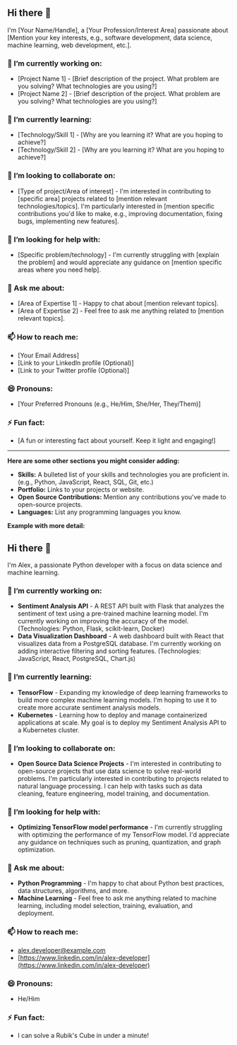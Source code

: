 ## Hi there 👋

I'm [Your Name/Handle], a [Your Profession/Interest Area] passionate about [Mention your key interests, e.g., software development, data science, machine learning, web development, etc.].

### 🔭 I’m currently working on:

*   [Project Name 1] - [Brief description of the project. What problem are you solving? What technologies are you using?]
*   [Project Name 2] - [Brief description of the project. What problem are you solving? What technologies are you using?]

### 🌱 I’m currently learning:

*   [Technology/Skill 1] - [Why are you learning it? What are you hoping to achieve?]
*   [Technology/Skill 2] - [Why are you learning it? What are you hoping to achieve?]

### 👯 I’m looking to collaborate on:

*   [Type of project/Area of interest] - I'm interested in contributing to [specific area] projects related to [mention relevant technologies/topics].  I'm particularly interested in [mention specific contributions you'd like to make, e.g., improving documentation, fixing bugs, implementing new features].

### 🤔 I’m looking for help with:

*   [Specific problem/technology] - I'm currently struggling with [explain the problem] and would appreciate any guidance on [mention specific areas where you need help].

### 💬 Ask me about:

*   [Area of Expertise 1] - Happy to chat about [mention relevant topics].
*   [Area of Expertise 2] - Feel free to ask me anything related to [mention relevant topics].

### 📫 How to reach me:

*   [Your Email Address]
*   [Link to your LinkedIn profile (Optional)]
*   [Link to your Twitter profile (Optional)]

### 😄 Pronouns:

*   [Your Preferred Pronouns (e.g., He/Him, She/Her, They/Them)]

### ⚡ Fun fact:

*   [A fun or interesting fact about yourself.  Keep it light and engaging!]

---

**Here are some other sections you might consider adding:**

*   **Skills:**  A bulleted list of your skills and technologies you are proficient in. (e.g., Python, JavaScript, React, SQL, Git, etc.)
*   **Portfolio:**  Links to your projects or website.
*   **Open Source Contributions:**  Mention any contributions you've made to open-source projects.
*   **Languages:** List any programming languages you know.

**Example with more detail:**

## Hi there 👋

I'm Alex, a passionate Python developer with a focus on data science and machine learning.

### 🔭 I’m currently working on:

*   **Sentiment Analysis API** - A REST API built with Flask that analyzes the sentiment of text using a pre-trained machine learning model. I'm currently working on improving the accuracy of the model. (Technologies: Python, Flask, scikit-learn, Docker)
*   **Data Visualization Dashboard** - A web dashboard built with React that visualizes data from a PostgreSQL database. I'm currently working on adding interactive filtering and sorting features. (Technologies: JavaScript, React, PostgreSQL, Chart.js)

### 🌱 I’m currently learning:

*   **TensorFlow** - Expanding my knowledge of deep learning frameworks to build more complex machine learning models.  I'm hoping to use it to create more accurate sentiment analysis models.
*   **Kubernetes** - Learning how to deploy and manage containerized applications at scale.  My goal is to deploy my Sentiment Analysis API to a Kubernetes cluster.

### 👯 I’m looking to collaborate on:

*   **Open Source Data Science Projects** - I'm interested in contributing to open-source projects that use data science to solve real-world problems. I'm particularly interested in contributing to projects related to natural language processing. I can help with tasks such as data cleaning, feature engineering, model training, and documentation.

### 🤔 I’m looking for help with:

*   **Optimizing TensorFlow model performance** - I'm currently struggling with optimizing the performance of my TensorFlow model. I'd appreciate any guidance on techniques such as pruning, quantization, and graph optimization.

### 💬 Ask me about:

*   **Python Programming** - I'm happy to chat about Python best practices, data structures, algorithms, and more.
*   **Machine Learning** - Feel free to ask me anything related to machine learning, including model selection, training, evaluation, and deployment.

### 📫 How to reach me:

*   alex.developer@example.com
*   [https://www.linkedin.com/in/alex-developer](https://www.linkedin.com/in/alex-developer)

### 😄 Pronouns:

*   He/Him

### ⚡ Fun fact:

*   I can solve a Rubik's Cube in under a minute!
